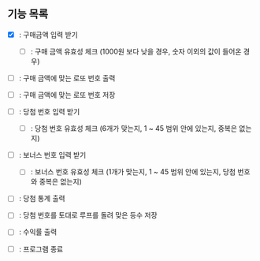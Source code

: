 ## 기능 목록

- [x] : 구매금액 입력 받기

  - [ ] : 구매 금액 유효성 체크 (1000원 보다 낮을 경우, 숫자 이외의 값이 들어온 경우)

- [ ] : 구매 금액에 맞는 로또 번호 출력
- [ ] : 구매 금액에 맞는 로또 번호 저장

- [ ] : 당첨 번호 입력 받기
  - [ ] : 당첨 번호 유효성 체크 (6개가 맞는지, 1 ~ 45 범위 안에 있는지, 중복은 없는지)
- [ ] : 보너스 번호 입력 받기

  - [ ] : 보너스 번호 유효성 체크 (1개가 맞는지, 1 ~ 45 범위 안에 있는지, 당첨 번호와 중복은 없는지)

- [ ] : 당첨 통계 출력
- [ ] : 당첨 번호를 토대로 루프를 돌려 맞은 등수 저장
- [ ] : 수익률 출력
- [ ] : 프로그램 종료
